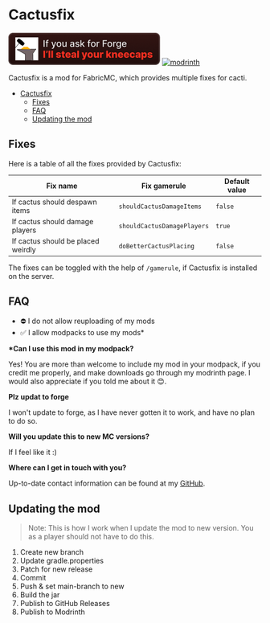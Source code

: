 # Cactusfix

![fabric](./assets/forge_64h.png)
[![modrinth](https://cdn.jsdelivr.net/npm/@intergrav/devins-badges@3/assets/cozy/available/modrinth_vector.svg)](https://modrinth.com/mod/cactusfix)

Cactusfix is a mod for FabricMC, which provides multiple fixes for cacti.

<!-- TOC -->
* [Cactusfix](#cactusfix)
  * [Fixes](#fixes)
  * [FAQ](#faq)
  * [Updating the mod](#updating-the-mod)
<!-- TOC -->

## Fixes

Here is a table of all the fixes provided by Cactusfix:

| Fix name                           | Fix gamerule                | Default value |
|------------------------------------|-----------------------------|---------------|
| If cactus should despawn items     | `shouldCactusDamageItems`   | `false`       |
| If cactus should damage players    | `shouldCactusDamagePlayers` | `true`        |
| If cactus should be placed weirdly | `doBetterCactusPlacing`     | `false`       |

The fixes can be toggled with the help of `/gamerule`, if Cactusfix is installed on the server.

## FAQ

* ⛔ I do not allow reuploading of my mods
* ✅ I allow modpacks to use my mods\*

**\*Can I use this mod in my modpack?**

Yes! You are more than welcome to include my mod in your modpack, if you credit me properly, and make downloads go through my modrinth page.
I would also appreciate if you told me about it 😊.

**Plz updat to forge**

I won't update to forge, as I have never gotten it to work, and have no plan to do so.

**Will you update this to new MC versions?**

If I feel like it :)

**Where can I get in touch with you?**

Up-to-date contact information can be found at my [GitHub](https://github.com/Erb3/Erb3/blob/main/README.md).

## Updating the mod

> Note: This is how I work when I update the mod to new version. You as a player should not have to do this.

1. Create new branch
2. Update gradle.properties
3. Patch for new release
4. Commit
5. Push & set main-branch to new
6. Build the jar
7. Publish to GitHub Releases
8. Publish to Modrinth